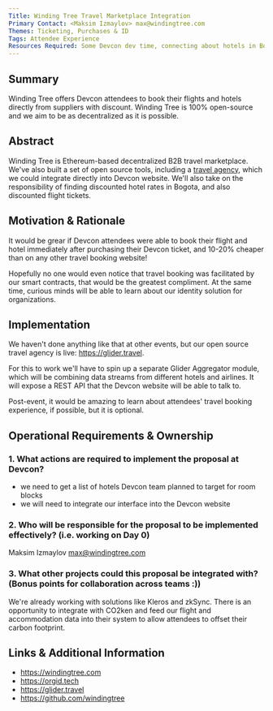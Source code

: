 ```yaml
---
Title: Winding Tree Travel Marketplace Integration
Primary Contact: <Maksim Izmaylov> max@windingtree.com
Themes: Ticketing, Purchases & ID
Tags: Attendee Experience
Resources Required: Some Devcon dev time, connecting about hotels in Bogota
---
```


## Summary

Winding Tree offers Devcon attendees to book their flights and hotels directly from suppliers with discount. Winding Tree is 100% open-source and we aim to be as decentralized as it is possible.

## Abstract

Winding Tree is Ethereum-based decentralized B2B travel marketplace. We've also built a set of open source tools, including a [travel agency](https://glider.travel), which we could integrate directly into Devcon website. We'll also take on the responsibility of finding discounted hotel rates in Bogota, and also discounted flight tickets.

## Motivation & Rationale

It would be grear if Devcon attendees were able to book their flight and hotel immediately after purchasing their Devcon ticket, and 10-20% cheaper than on any other travel booking website!

Hopefully no one would even notice that travel booking was facilitated by our smart contracts, that would be the greatest compliment. At the same time, curious minds will be able to learn about our identity solution for organizations.

## Implementation

We haven't done anything like that at other events, but our open source travel agency is live: https://glider.travel.

For this to work we'll have to spin up a separate Glider Aggregator module, which will be combining data streams from different hotels and airlines. It will expose a REST API that the Devcon website will be able to talk to.

Post-event, it would be amazing to learn about attendees' travel booking experience, if possible, but it is optional.

## Operational Requirements & Ownership

### 1. What actions are required to implement the proposal at Devcon?

- we need to get a list of hotels Devcon team planned to target for room blocks
- we will need to integrate our interface into the Devcon website

### 2. Who will be responsible for the proposal to be implemented effectively? (i.e. working on Day 0)

Maksim Izmaylov <max@windingtree.com>

### 3. What other projects could this proposal be integrated with? (Bonus points for collaboration across teams :))

We're already working with solutions like Kleros and zkSync. There is an opportunity to integrate with CO2ken and feed our flight and accommodation data into their system to allow attendees to offset their carbon footprint.

## Links & Additional Information

- https://windingtree.com
- https://orgid.tech
- https://glider.travel
- https://github.com/windingtree
